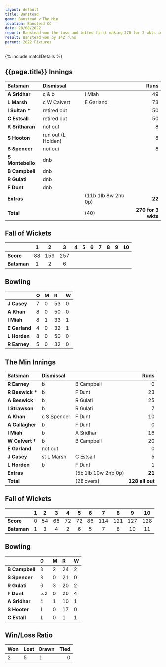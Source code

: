 ```yaml
---
layout: default
title: Banstead
game: Banstead v The Min
location: Banstead CC
date: 28/08/2022
report: Banstead won the toss and batted first making 270 for 3 wkts in 40 overs. The Min replied with 128 all out in 28.2 overs
result: Banstead won by 142 runs
parent: 2022 Fixtures
---
```


{% include matchDetails %}

## {{page.title}} Innings

| Batsman | Dismissal | | Runs |
|:---|:---|---|---:|
| **A Sridhar** | c & b | I Miah | 49 |
| **L Marsh** | c W Calvert | E Garland | 73 |
| **I Sultan &#42;** | retired out |  | 50 |
| **C Estsall** | retired out |  | 50 |
| **K Sritharan** | not out  |  | 8 |
| **S Hooton** | run out (L Holden) |  | 8 |
| **S Spencer** | not out |  | 8 |
| **S Montebello** | dnb |  |  |
| **B Campbell** | dnb |  |  |
| **R Gulati** | dnb |  |  |
| **F Dunt** | dnb | |  |
| **Extras** | | (11b 1lb 8w 2nb 0p) | **22** |
| **Total** | | (40) | **270 for 3 wkts** |

## Fall of Wickets

| | 1 | 2 | 3 | 4 | 5 | 6 | 7 | 8 | 9 | 10 |
|---|:---:|:---:|:---:|:---:|:---:|:---:|:---:|:---:|:---:|:---:|
| **Score** | 88 | 159 | 257 |  |  |  |  |  |  |  |
| **Batsman** | 1 | 2 | 6 |  |  |  |  |  |  |  | 

## Bowling

| | O | M | R | W |
|---|:---|:---|:---|:---|
| **J Casey** | 7 | 0 | 53 | 0 |
| **A Khan** | 8 | 0 | 50 | 0 |
| **I Miah** | 8 | 1 | 33 | 1 |
| **E Garland** | 4 | 0 | 32 | 1 |
| **L Horden** | 8 | 0 | 50 | 0 |
| **R Earney** | 5 | 0 | 32 | 0 |

## The Min Innings

| Batsman | Dismissal | | Runs |
|:---|:---|---|---:|
| **R Earney** | b | B Campbell | 0 |
| **R Beswick &#42;** | b | F Dunt | 23 |
| **A Beswick** | b | R Gulati | 25 |
| **I Strawson** | b | R Gulati | 7 |
| **A Khan** | c S Spencer | F Dunt | 10 |
| **A Gallagher** | b | F Dunt | 0 |
| **I Miah** | b | A Sridhar | 16 |
| **W Calvert &#8224;** | b | B Campbell | 20 |
| **E Garland** | not out |  | 0 |
| **J Casey** | st L Marsh | C Estsall | 5 |
| **L Horden** | b | F Dunt | 1 |
| **Extras** | | (5b 1lb 10w 2nb 0p) | **21** |
| **Total** | | (28 overs) | **128 all out** |

## Fall of Wickets

| | 1 | 2 | 3 | 4 | 5 | 6 | 7 | 8 | 9 | 10 |
|---|:---:|:---:|:---:|:---:|:---:|:---:|:---:|:---:|:---:|:---:|
| **Score** | 0 | 54 | 68 | 72 | 72 | 86 | 114 | 121 | 127 | 128 |
| **Batsman** | 1 | 3 | 4 | 2 | 6 | 5 | 7 | 8 | 10 | 11 | 

## Bowling

| | O | M | R | W |
|---|:---|:---|:---|:---|
| **B Campbell** | 8 | 2 | 24 | 2 |
| **S Spencer** | 3 | 0 | 21 | 0 |
| **R Gulati** | 6 | 3 | 20 | 2 |
| **F Dunt** | 5.2 | 0 | 26 | 4 |
| **A Sridhar** | 4 | 1 | 10 | 1 |
| **S Hooter** | 1 | 0 | 17 | 0 |
| **C Estall** | 1 | 0 | 1 | 1 |

## Win/Loss Ratio

| Won | Lost | Drawn | Tied |
|:---|:---|:---|---:|
| 2 | 5 | 1 | 0 |